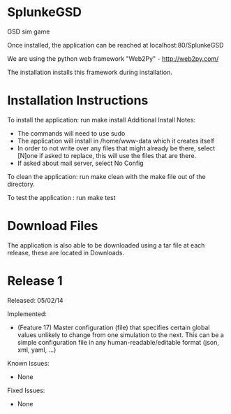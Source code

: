 SplunkeGSD
==========

GSD sim game

Once installed, the application can be reached at 
localhost:80/SplunkeGSD

We are using the python web framework "Web2Py" - http://web2py.com/ 

The installation installs this framework during installation. 

Installation Instructions
=========================

To install the application: run make install 
Additional Install Notes: 
- The commands will need to use sudo 
- The application will install in /home/www-data which it creates itself 
- In order to not write over any files that might already be there, select [N]one if asked to replace, this will use the files that are there. 
- If asked about mail server, select No Config

To clean the application: run make clean with the make file out of the directory. 

To test the application : run make test


Download Files
===============

The application is also able to be downloaded using a tar file at each release, these are located in Downloads. 


Release 1
===========
Released: 05/02/14

Implemented: 
- (Feature 17) Master configuration (file) that specifies certain global values unlikely to change from one simulation to the next. This can be a simple configuration file in any human-readable/editable format (json, xml, yaml, ...)

Known Issues: 
- None

Fixed Issues: 
- None


